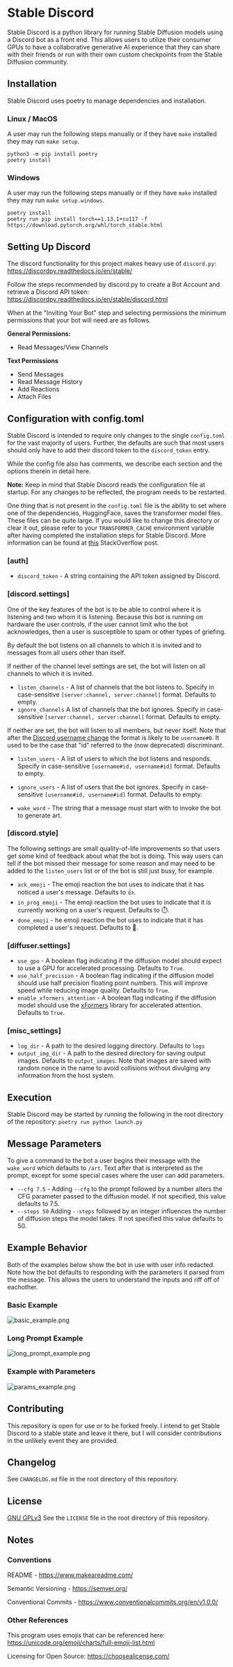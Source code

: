 # Stable Discord
Stable Discord is a python library for running Stable Diffusion models using a Discord bot as a front end. This allows users to utilize their consumer GPUs to have a collaborative generative AI experience that they can share with their friends or run with their own custom checkpoints from the Stable Diffusion community.

## Installation
Stable Discord uses poetry to manage dependencies and installation. 

### Linux / MacOS
A user may run the following steps manually or if they have `make` installed they may run `make setup`.

	python3 -m pip install poetry
	poetry install

### Windows
A user may run the following steps manually or if they have `make` installed they may run `make setup.windows`.

	poetry install
	poetry run pip install torch==1.13.1+cu117 -f https://download.pytorch.org/whl/torch_stable.html

## Setting Up Discord
The discord functionality for this project makes heavy use of `discord.py`: https://discordpy.readthedocs.io/en/stable/

Follow the steps recommended by discord.py to create a Bot Account and retrieve a Discord API token: https://discordpy.readthedocs.io/en/stable/discord.html

When at the "Inviting Your Bot" step and selecting permissions the minimum permissions that your bot will need are as follows.

**General Permissions:**
- Read Messages/View Channels

**Text Permissions**
- Send Messages
- Read Message History
- Add Reactions
- Attach Files
## Configuration with config.toml
Stable Discord is intended to require only changes to the single `config.toml` for the vast majority of users. Further, the defaults are such that most users should only have to add their discord token to the `discord_token` entry.

While the config file also has comments, we describe each section and the options therein in detail here.

**Note:** Keep in mind that Stable Discord reads the configuration file at startup. For any changes to be reflected, the program needs to be restarted.

One thing that is not present in the `config.toml` file is the ability to set where one of the dependencies, HuggingFace, saves the transformer model files. These files can be quite large. If you would like to change this directory or clear it out, please refer to your `TRANSFORMER_CACHE` environment variable after having completed the installation steps for Stable Discord. More information can be found at [this](https://stackoverflow.com/questions/63312859/how-to-change-huggingface-transformers-default-cache-directory) StackOverflow post.

### \[auth\]
- `discord_token` - A string containing the API token assigned by Discord.

### \[discord.settings\]
One of the key features of the bot is to be able to control where it is listening and two whom it is listening. Because this bot is running on hardware the user controls, if the user cannot limit who the bot acknowledges, then a user is susceptible to spam or other types of griefing.

By default the bot listens on all channels to which it is invited and to messages from all users other than itself.

If neither of the channel level settings are set, the bot will listen on all channels to which it is invited.
- `listen_channels` - A list of channels that the bot listens to. Specify in case-sensitive `[server:channel, server:channel]` format. Defaults to empty.
- `ignore_channels`  A list of channels that the bot ignores. Specify in case-sensitive `[server:channel, server:channel]` format. Defaults to empty.

If neither are set, the bot will listen to all members, but never itself. Note that after the [Discord username change](https://discord.com/blog/usernames) the format is likely to be `username#0`. It used to be the case that "id" referred to the (now deprecated) discriminant.
- `listen_users` - A list of users to which the bot listens and responds. Specify in case-sensitive `[username#id, username#id]` format. Defaults to empty.
- `ignore_users` - A list of users that the bot ignores. Specify in case-sensitive `[username#id, username#id]` format. Defaults to empty.

- `wake_word` - The string that a message must start with to invoke the bot to generate art.
### \[discord.style\]
The following settings are small quality-of-life improvements so that users get some kind of feedback about what the bot is doing. This way users can tell if the bot missed their message for some reason and may need to be added to the `listen_users` list or of the bot is still just busy, for example.
- `ack_emoji` - The emoji reaction the bot uses to indicate that it has noticed a user's message. Defaults to 👍.
- `in_prog_emoji` - The emoji reaction the bot uses to indicate that it is currently working on a user's request. Defaults to ⏱️.
- `done_emoji` - he emoji reaction the bot uses to indicate that it has completed a user's request. Defaults to 💯.
### \[diffuser.settings\]
- `use_gpu` - A boolean flag indicating if the diffusion model should expect to use a GPU for accelerated processing. Defaults to `True`.
- `use_half_precision` - A boolean flag indicating if the diffusion model should use half precision floating point numbers. This will improve speed while reducing image quality. Defaults to `True`.
- `enable_xformers_attention` - A boolean flag indicating if the diffusion model should use the [xFormers](https://github.com/facebookresearch/xformers) library for accelerated attention. Defaults to `True`.
### \[misc_settings\]
- `log_dir`  - A path to the desired logging directory. Defaults to `logs`
- `output_img_dir` - A path to the desired directory for saving output images. Defaults to `output_images`. Note that images are saved with random nonce in the name to avoid collisions without divulging any information from the host system.

## Execution
Stable Discord may be started by running the following in the root directory of the repository:
`poetry run python launch.py`

## Message Parameters
To give a command to the bot a user begins their message with the `wake_word` which defaults to `/art`. Text after that is interpreted as the prompt, except for some special cases where the user can add parameters.

- `--cfg 7.5` - Adding `--cfg` to the prompt followed by a number alters the CFG parameter passed to the diffusion model. If not specified, this value defaults to 7.5.
- `--steps 50` Adding `--steps` followed by an integer influences the number of diffusion steps the model takes. If not specified this value defaults to 50.
## Example Behavior
Both of the examples below show the bot in use with user info redacted. Note how the bot defaults to responding with the parameters it parsed from the message. This allows the users to understand the inputs and riff off of eachother.

### Basic Example
![basic_example.png](assets/basic_example.png)

### Long Prompt Example
![long_prompt_example.png](assets/long_prompt_example.png)

### Example with Parameters
![params_example.png](assets/params_example.png)

## Contributing
This repository is open for use or to be forked freely. I intend to get Stable Discord to a stable state and leave it there, but I will consider contributions in the unlikely event they are provided.

## Changelog
See `CHANGELOG.md` file in the root directory of this repository. 

## License
[GNU GPLv3](https://choosealicense.com/licenses/gpl-3.0/)
See the `LICENSE` file in the root directory of this repository. 

## Notes
### Conventions
README - https://www.makeareadme.com/

Semantic Versioning - https://semver.org/

Conventional Commits - https://www.conventionalcommits.org/en/v1.0.0/

### Other References
This program uses emojis that can be referenced here: https://unicode.org/emoji/charts/full-emoji-list.html

Licensing for Open Source: https://choosealicense.com/
